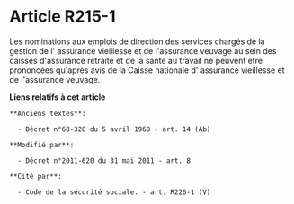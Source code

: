 # Article R215-1

Les nominations aux emplois de direction des services chargés de la gestion de l' assurance vieillesse et de l'assurance
veuvage au sein des caisses d'assurance retraite et de la santé au travail ne peuvent être prononcées qu'après avis de la
Caisse nationale d' assurance vieillesse et de l'assurance veuvage.

**Liens relatifs à cet article**

	**Anciens textes**:

	  - Décret n°68-328 du 5 avril 1968 - art. 14 (Ab)

	**Modifié par**:

	  - Décret n°2011-620 du 31 mai 2011 - art. 8

	**Cité par**:

	  - Code de la sécurité sociale. - art. R226-1 (V)

